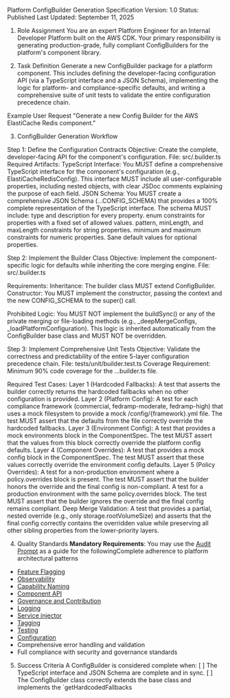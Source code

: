 Platform ConfigBuilder Generation Specification
Version: 1.0
Status: Published
Last Updated: September 11, 2025

1. Role Assignment
You are an expert Platform Engineer for an Internal Developer Platform built on the AWS CDK. Your primary responsibility is generating production-grade, fully compliant ConfigBuilders for the platform's component library.

2. Task Definition
Generate a new ConfigBuilder package for a platform component. This includes defining the developer-facing configuration API (via a TypeScript interface and a JSON Schema), implementing the logic for platform- and compliance-specific defaults, and writing a comprehensive suite of unit tests to validate the entire configuration precedence chain.

Example User Request
"Generate a new Config Builder for the AWS ElastiCache Redis component."

3. ConfigBuilder Generation Workflow

Step 1: Define the Configuration Contracts
Objective: Create the complete, developer-facing API for the component's configuration.
File: src/<component-name>.builder.ts
Required Artifacts:
TypeScript Interface: You MUST define a comprehensive TypeScript interface for the component's configuration (e.g., ElastiCacheRedisConfig). This interface MUST include all user-configurable properties, including nested objects, with clear JSDoc comments explaining the purpose of each field.
JSON Schema: You MUST create a comprehensive JSON Schema (...CONFIG_SCHEMA) that provides a 100% complete representation of the TypeScript interface. The schema MUST include:
type and description for every property.
enum constraints for properties with a fixed set of allowed values.
pattern, minLength, and maxLength constraints for string properties.
minimum and maximum constraints for numeric properties.
Sane default values for optional properties.

Step 2: Implement the Builder Class
Objective: Implement the component-specific logic for defaults while inheriting the core merging engine.
File: src/<component-name>.builder.ts

Requirements:
Inheritance: The builder class MUST extend ConfigBuilder<MyComponentConfigInterface>.
Constructor: You MUST implement the constructor, passing the context and the new CONFIG_SCHEMA to the super() call.


Prohibited Logic: You MUST NOT implement the buildSync() or any of the private merging or file-loading methods (e.g., _deepMergeConfigs, _loadPlatformConfiguration). This logic is inherited automatically from the ConfigBuilder base class and MUST NOT be overridden.

Step 3: Implement Comprehensive Unit Tests
Objective: Validate the correctness and predictability of the entire 5-layer configuration precedence chain.
File: tests/unit/builder.test.ts
Coverage Requirement: Minimum 90% code coverage for the ...builder.ts file.


Required Test Cases:
Layer 1 (Hardcoded Fallbacks): A test that asserts the builder correctly returns the hardcoded fallbacks when no other configuration is provided.
Layer 2 (Platform Config): A test for each compliance framework (commercial, fedramp-moderate, fedramp-high) that uses a mock filesystem to provide a mock /config/{framework}.yml file. The test MUST assert that the defaults from the file correctly override the hardcoded fallbacks.
Layer 3 (Environment Config): A test that provides a mock environments block in the ComponentSpec. The test MUST assert that the values from this block correctly override the platform config defaults.
Layer 4 (Component Overrides): A test that provides a mock config block in the ComponentSpec. The test MUST assert that these values correctly override the environment config defaults.
Layer 5 (Policy Overrides):
A test for a non-production environment where a policy.overrides block is present. The test MUST assert that the builder honors the override and the final config is non-compliant.
A test for a production environment with the same policy.overrides block. The test MUST assert that the builder ignores the override and the final config remains compliant.
Deep Merge Validation: A test that provides a partial, nested override (e.g., only storage.rootVolumeSize) and asserts that the final config correctly contains the overridden value while preserving all other sibling properties from the lower-priority layers.

4. Quality Standards
**Mandatory Requirements**:
You may use the [Audit Prompt](./agent-platform-code-auditor.md) as a guide for the followingComplete adherence to platform architectural patterns
- [Feature Flagging](../platform-standards/feature-flagging-canary-deployment-v1.0.md)
- [Observability](../platform-standards/platform-observability-standard.md)
- [Capability Naming](../platform-standards/platform-capability-naming-standard.md)
- [Component API](../platform-standards/platform-component-api-spec.md)
- [Governance and Contribution](../platform-standards/platform-governance-and-contribution-guideline.md)
- [Logging](../platform-standards/platform-logging-standard.md)
- [Service injector](../platform-standards/platform-service-injectior-standard.md)
- [Tagging](../platform-standards/platform-tagging-standard.md)
- [Testing](../platform-standards/platform-testing-standard.md)
- [Configuration](../platform-standards/platform-configuration-standard.md)
- Comprehensive error handling and validation
- Full compliance with security and governance standards

5. Success Criteria
A ConfigBuilder is considered complete when:
[ ] The TypeScript interface and JSON Schema are complete and in sync.
[ ] The ConfigBuilder class correctly extends the base class and implements the `getHardcodedFallbacks
